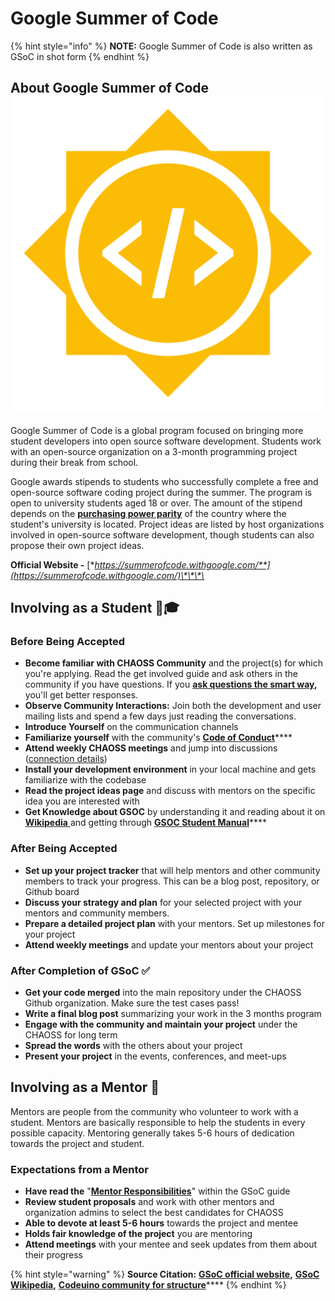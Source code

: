 # Google Summer of Code

{% hint style="info" %}
**NOTE:** Google Summer of Code is also written as GSoC in shot form
{% endhint %}

## About Google Summer of Code ![](.gitbook/assets/1200px-gsoc-icon.svg.png) 

Google Summer of Code is a global program focused on bringing more student developers into open source software development. Students work with an open-source organization on a 3-month programming project during their break from school. 

Google awards stipends to students who successfully complete a free and open-source software coding project during the summer. The program is open to university students aged 18 or over. The amount of the stipend depends on the [**purchasing power parity**](https://en.wikipedia.org/wiki/Purchasing_power_parity) of the country where the student's university is located. Project ideas are listed by host organizations involved in open-source software development, though students can also propose their own project ideas.

**Official Website -** [**https://summerofcode.withgoogle.com/**](https://summerofcode.withgoogle.com/)\*\*\*\*

## Involving as a Student 👨🎓 

### Before Being Accepted

* **Become familiar with CHAOSS Community** and the project\(s\) for which you're applying.  Read the get involved guide and ask others in the community if you have questions. If you [**ask questions the smart way**](http://www.catb.org/~esr/faqs/smart-questions.html)**,** you'll get better responses.
* **Observe Community Interactions:** Join both the development and user mailing lists and spend a few days just reading the conversations.
* **Introduce Yourself** on the communication channels
* **Familiarize yourself** with the community's [**Code of Conduct**](https://chaoss.community/about/code-of-conduct/)\*\*\*\*
* **Attend weekly CHAOSS meetings** and jump into discussions \([connection details](https://chaoss.community/participate/)\)
* **Install your development environment** in your local machine and gets familiarize with the codebase
* **Read the project ideas page** and discuss with mentors on the specific idea you are interested with
* **Get Knowledge about GSOC** by understanding it and reading about it on [**Wikipedia** ](https://en.wikipedia.org/wiki/Google_Summer_of_Code)and getting through [**GSOC Student Manual**](https://google.github.io/gsocguides/student/)\*\*\*\*

### After Being Accepted

* **Set up your project tracker** that will help mentors and other community members to track your progress. This can be a blog post, repository, or Github board
* **Discuss your strategy and plan** for your selected project with your mentors and community members.
* **Prepare a detailed project plan** with your mentors. Set up milestones for your project
* **Attend weekly meetings** and update your mentors about your project 

### After Completion of GSoC ✅ 

* **Get your code merged** into the main repository under the CHAOSS Github organization. Make sure the test cases pass!
* **Write a final blog post** summarizing your work in the 3 months program
* **Engage with the community and maintain your project** under the CHAOSS for long term
* **Spread the words** with the others about your project
* **Present your project** in the events, conferences, and meet-ups

## Involving as a Mentor 👥 

Mentors are people from the community who volunteer to work with a student. Mentors are basically responsible to help the students in every possible capacity. Mentoring generally takes 5-6 hours of dedication towards the project and student.

### Expectations from a Mentor

* **Have read the** "[**Mentor Responsibilities**](https://developers.google.com/open-source/gsoc/help/responsibilities#mentors_responsibilities)" within the GSoC guide
* **Review student proposals** and work with other mentors and organization admins to select the best candidates for CHAOSS
* **Able to devote at least 5-6 hours** towards the project and mentee
* **Holds fair knowledge of the project** you are mentoring
* **Attend meetings** with your mentee and seek updates from them about their progress

{% hint style="warning" %}
**Source Citation:** [**GSoC official website**](https://summerofcode.withgoogle.com/)**,** [**GSoC Wikipedia**](https://en.wikipedia.org/wiki/Google_Summer_of_Code)**,** [**Codeuino community for structure**](https://docs.codeuino.org/documentation/activities/gsoc2020)\*\*\*\*
{% endhint %}

